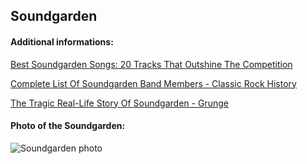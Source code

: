 ## Soundgarden
#### Additional informations:
[Best Soundgarden Songs: 20 Tracks That Outshine The Competition](https://www.udiscovermusic.com/stories/best-soundgarden-songs-20-essential-tracks/)

[Complete List Of Soundgarden Band Members - Classic Rock History](https://www.classicrockhistory.com/complete-list-of-soundgarden-band-members/)

[The Tragic Real-Life Story Of Soundgarden - Grunge](https://www.grunge.com/219467/the-tragic-real-life-story-of-soundgarden/)

#### Photo of the Soundgarden:
![Soundgarden photo](https:http://wp-images.emusic.com/assets/2011/11/MI0001332598-1024x813.jpg)
